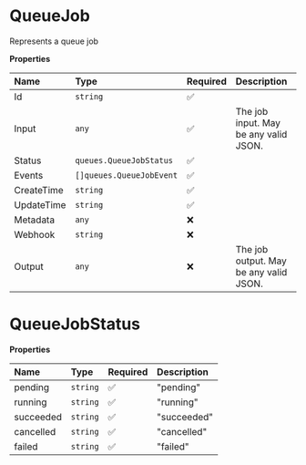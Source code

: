 # QueueJob

Represents a queue job

**Properties**

| Name       | Type                     | Required | Description                            |
| :--------- | :----------------------- | :------- | :------------------------------------- |
| Id         | `string`                 | ✅       |                                        |
| Input      | `any`                    | ✅       | The job input. May be any valid JSON.  |
| Status     | `queues.QueueJobStatus`  | ✅       |                                        |
| Events     | `[]queues.QueueJobEvent` | ✅       |                                        |
| CreateTime | `string`                 | ✅       |                                        |
| UpdateTime | `string`                 | ✅       |                                        |
| Metadata   | `any`                    | ❌       |                                        |
| Webhook    | `string`                 | ❌       |                                        |
| Output     | `any`                    | ❌       | The job output. May be any valid JSON. |

# QueueJobStatus

**Properties**

| Name      | Type     | Required | Description |
| :-------- | :------- | :------- | :---------- |
| pending   | `string` | ✅       | "pending"   |
| running   | `string` | ✅       | "running"   |
| succeeded | `string` | ✅       | "succeeded" |
| cancelled | `string` | ✅       | "cancelled" |
| failed    | `string` | ✅       | "failed"    |
